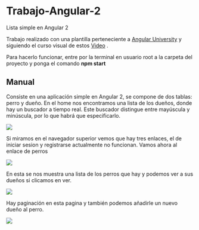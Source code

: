# Trabajo-Angular-2
Lista simple en Angular 2

Trabajo realizado con una plantilla perteneciente a <a href="https://github.com/angular-university">Angular University</a> 
y siguiendo el curso visual de estos <a href="https://www.youtube.com/watch?v=LVrF-aQ6NxQ&">Video</a> . 

Para hacerlo funcionar, entre por la terminal en usuario root a la carpeta del proyecto y ponga el comando <b>npm start</b>


<h2>Manual</h2>

Consiste en una aplicación simple en Angular 2, se compone de dos tablas: perro y dueño.
En el home nos encontramos una lista de los dueños, donde hay un buscador a tiempo real.
Este buscador distingue entre mayúscula y minúscula, por lo que habrá que especificarlo.

<img src="http://i.imgur.com/2Xm15WO.png">

Si miramos en el navegador superior vemos que hay tres enlaces, el de iniciar sesion y registrarse
actualmente no funcionan. Vamos ahora al enlace de perros


<img src="http://i.imgur.com/79XrVIi.png">

En esta se nos muestra una lista de los perros que hay y podemos ver a sus dueños si clicamos en
ver.

<img src="http://i.imgur.com/BtnwEfT.png">

Hay paginación en esta pagina y también podemos añadirle un nuevo dueño al perro.

<img src="http://i.imgur.com/JzQexO9.png">

